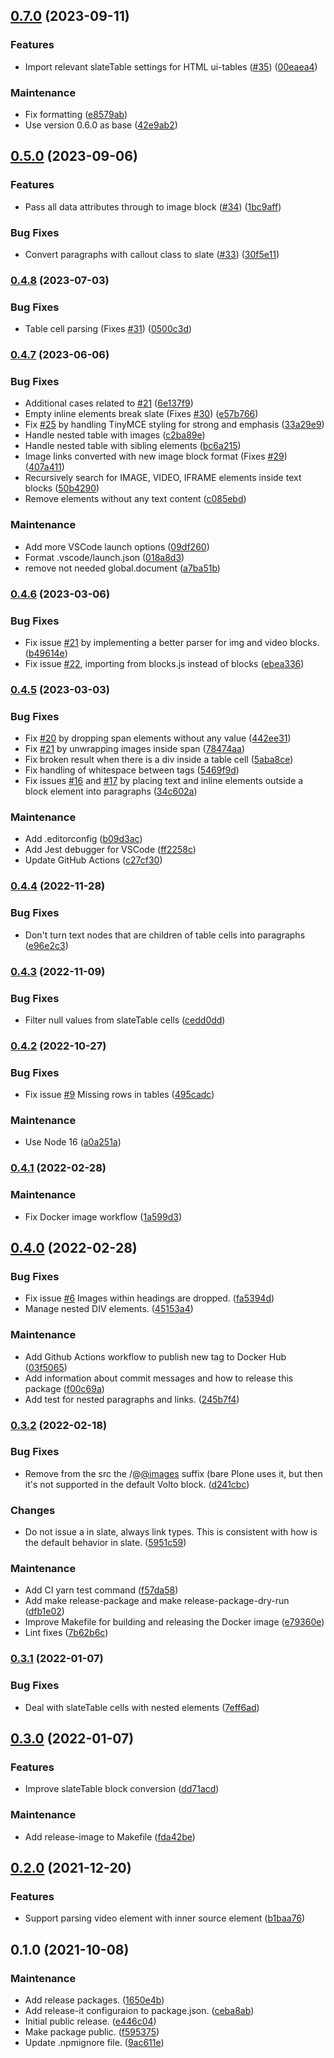 ## [0.7.0](https://github.com/plone/blocks-conversion-tool/compare/0.5.0...0.7.0) (2023-09-11)


### Features

* Import relevant slateTable settings for HTML ui-tables ([#35](https://github.com/plone/blocks-conversion-tool/issues/35)) ([00eaea4](https://github.com/plone/blocks-conversion-tool/commit/00eaea4ec1bcbec38bf96157a330df543e8e4803))


### Maintenance

* Fix formatting ([e8579ab](https://github.com/plone/blocks-conversion-tool/commit/e8579abbefadf05c461ea6166d29e15cd6ecee95))
* Use version 0.6.0 as base ([42e9ab2](https://github.com/plone/blocks-conversion-tool/commit/42e9ab2cafa5c6e7b3f35254e3e074c36b31ca4d))

## [0.5.0](https://github.com/plone/blocks-conversion-tool/compare/0.4.8...0.5.0) (2023-09-06)


### Features

* Pass all data attributes through to image block ([#34](https://github.com/plone/blocks-conversion-tool/issues/34)) ([1bc9aff](https://github.com/plone/blocks-conversion-tool/commit/1bc9aff28ac93d508684f94248ab59d12e5ed13d))


### Bug Fixes

* Convert paragraphs with callout class to slate ([#33](https://github.com/plone/blocks-conversion-tool/issues/33)) ([30f5e11](https://github.com/plone/blocks-conversion-tool/commit/30f5e1198e425897322fc653b6067c72fe6ecf49))

### [0.4.8](https://github.com/plone/blocks-conversion-tool/compare/0.4.7...0.4.8) (2023-07-03)


### Bug Fixes

* Table cell parsing (Fixes [#31](https://github.com/plone/blocks-conversion-tool/issues/31)) ([0500c3d](https://github.com/plone/blocks-conversion-tool/commit/0500c3d29fb9042f7baef79f122dbb5b583d82c5))

### [0.4.7](https://github.com/plone/blocks-conversion-tool/compare/0.4.6...0.4.7) (2023-06-06)


### Bug Fixes

* Additional cases related to [#21](https://github.com/plone/blocks-conversion-tool/issues/21) ([6e137f9](https://github.com/plone/blocks-conversion-tool/commit/6e137f9c2f41b08b659358ba6e36fb29f90f8931))
* Empty inline elements break slate (Fixes [#30](https://github.com/plone/blocks-conversion-tool/issues/30)) ([e57b766](https://github.com/plone/blocks-conversion-tool/commit/e57b76612630e4c5e29d1b492688eaf6a92716cb))
* Fix [#25](https://github.com/plone/blocks-conversion-tool/issues/25) by handling TinyMCE styling for strong and emphasis ([33a29e9](https://github.com/plone/blocks-conversion-tool/commit/33a29e9d4c92d96034be41c3b8ee3043e4148137))
* Handle nested table with images ([c2ba89e](https://github.com/plone/blocks-conversion-tool/commit/c2ba89ea4067049732a3c08a562f4a623f486d74))
* Handle nested table with sibling elements ([bc6a215](https://github.com/plone/blocks-conversion-tool/commit/bc6a215597654b94bff66a514b69efe7b733bc0e))
* Image links converted with new image block format (Fixes [#29](https://github.com/plone/blocks-conversion-tool/issues/29)) ([407a411](https://github.com/plone/blocks-conversion-tool/commit/407a411c70517b6508fcbde7ec054254b3bbeb06))
* Recursively search for IMAGE, VIDEO, IFRAME elements inside text blocks ([50b4290](https://github.com/plone/blocks-conversion-tool/commit/50b429085667094cc6f3d333aec938e0bc14e873))
* Remove elements without any text content ([c085ebd](https://github.com/plone/blocks-conversion-tool/commit/c085ebd092e9abba768c09c78fa63829c426cf79))


### Maintenance

* Add more VSCode launch options ([09df260](https://github.com/plone/blocks-conversion-tool/commit/09df260922ed456938607f315a69b9e66fa9e68f))
* Format .vscode/launch.json ([018a8d3](https://github.com/plone/blocks-conversion-tool/commit/018a8d3b53fdaec9571b78e4fccef5a36b428781))
* remove not needed global.document ([a7ba51b](https://github.com/plone/blocks-conversion-tool/commit/a7ba51bc320f10ecc928285c63aac18993670cc2))

### [0.4.6](https://github.com/plone/blocks-conversion-tool/compare/0.4.5...0.4.6) (2023-03-06)


### Bug Fixes

* Fix issue [#21](https://github.com/plone/blocks-conversion-tool/issues/21) by implementing a better parser for img and video blocks. ([b49614e](https://github.com/plone/blocks-conversion-tool/commit/b49614e517aa07db32c721ae049a300d34fd3832))
* Fix issue [#22](https://github.com/plone/blocks-conversion-tool/issues/22), importing from blocks.js instead of blocks ([ebea336](https://github.com/plone/blocks-conversion-tool/commit/ebea3366520dab02659678844bb4ff2253687fc4))

### [0.4.5](https://github.com/plone/blocks-conversion-tool/compare/0.4.4...0.4.5) (2023-03-03)


### Bug Fixes

* Fix [#20](https://github.com/plone/blocks-conversion-tool/issues/20) by dropping span elements without any value ([442ee31](https://github.com/plone/blocks-conversion-tool/commit/442ee31d77128809d6f6fb5302da0cc9de72f1ef))
* Fix [#21](https://github.com/plone/blocks-conversion-tool/issues/21) by unwrapping images inside span ([78474aa](https://github.com/plone/blocks-conversion-tool/commit/78474aa6beb57e9a4e1aa5940a42e75cfdc317ba))
* Fix broken result when there is a div inside a table cell ([5aba8ce](https://github.com/plone/blocks-conversion-tool/commit/5aba8ce0ca77deb326f6eff7e9567ba3910e568a))
* Fix handling of whitespace between tags ([5469f9d](https://github.com/plone/blocks-conversion-tool/commit/5469f9d2f8c7e9269d0eff05be000ad88c539d50))
* Fix issues [#16](https://github.com/plone/blocks-conversion-tool/issues/16) and [#17](https://github.com/plone/blocks-conversion-tool/issues/17) by placing text and inline elements outside a block element into paragraphs ([34c602a](https://github.com/plone/blocks-conversion-tool/commit/34c602a1dcae5da9e4801a94e822ae621208a00d))


### Maintenance

* Add .editorconfig ([b09d3ac](https://github.com/plone/blocks-conversion-tool/commit/b09d3ac01078fcfcb6dfb39373e05e4145878724))
* Add Jest debugger for VSCode ([ff2258c](https://github.com/plone/blocks-conversion-tool/commit/ff2258cb15769157ff26a9c9080ac5f8f3fd5daf))
* Update GitHub Actions ([c27cf30](https://github.com/plone/blocks-conversion-tool/commit/c27cf3028ab3d23f011f47da600e2d8da181d5da))

### [0.4.4](https://github.com/plone/blocks-conversion-tool/compare/0.4.3...0.4.4) (2022-11-28)


### Bug Fixes

* Don't turn text nodes that are children of table cells into paragraphs ([e96e2c3](https://github.com/plone/blocks-conversion-tool/commit/e96e2c3e49c390cc69b55b106a5a86c94527d6ec))

### [0.4.3](https://github.com/plone/blocks-conversion-tool/compare/0.4.2...0.4.3) (2022-11-09)


### Bug Fixes

* Filter null values from slateTable cells ([cedd0dd](https://github.com/plone/blocks-conversion-tool/commit/cedd0dd448bae1644496427fb4e0eb5368fea5fc))

### [0.4.2](https://github.com/plone/blocks-conversion-tool/compare/0.4.1...0.4.2) (2022-10-27)


### Bug Fixes

* Fix issue [#9](https://github.com/plone/blocks-conversion-tool/issues/9) Missing rows in tables ([495cadc](https://github.com/plone/blocks-conversion-tool/commit/495cadc029d928856cab73fb5e3920e11d820d1c))


### Maintenance

* Use Node 16 ([a0a251a](https://github.com/plone/blocks-conversion-tool/commit/a0a251a31aa773ddfadf1900c7449476ffe65712))

### [0.4.1](https://github.com/plone/blocks-conversion-tool/compare/0.4.0...0.4.1) (2022-02-28)


### Maintenance

* Fix Docker image workflow ([1a599d3](https://github.com/plone/blocks-conversion-tool/commit/1a599d344a67bc6123061a114567cfd710a0d0d8))

## [0.4.0](https://github.com/plone/blocks-conversion-tool/compare/0.3.2...0.4.0) (2022-02-28)


### Bug Fixes

* Fix issue [#6](https://github.com/plone/blocks-conversion-tool/issues/6) Images within headings are dropped. ([fa5394d](https://github.com/plone/blocks-conversion-tool/commit/fa5394daae05089b69ff445f8381d15b8eb3e7fd))
* Manage nested DIV elements. ([45153a4](https://github.com/plone/blocks-conversion-tool/commit/45153a4f024fe7d5da1d6de96c9120a1d5af5225))


### Maintenance

* Add Github Actions workflow to publish new tag to Docker Hub ([03f5065](https://github.com/plone/blocks-conversion-tool/commit/03f5065539f79ac75192374c25a2f86889492b07))
* Add information about commit messages and how to release this package ([f00c69a](https://github.com/plone/blocks-conversion-tool/commit/f00c69a01f807a40576f335c6925124fcd1d22ab))
* Add test for nested paragraphs and links. ([245b7f4](https://github.com/plone/blocks-conversion-tool/commit/245b7f4595ecbb59e80b75ece9e816785ddfc5b8))

### [0.3.2](https://github.com/plone/blocks-conversion-tool/compare/0.3.1...0.3.2) (2022-02-18)


### Bug Fixes

* Remove from the src the /@[@images](https://github.com/images) suffix (bare Plone uses it, but then it's not supported in the default Volto block. ([d241cbc](https://github.com/plone/blocks-conversion-tool/commit/d241cbc88ba1a8296812102b06ffd900a66c0a38))


### Changes

* Do not issue a in slate, always link types. This is consistent with how is the default behavior in slate. ([5951c59](https://github.com/plone/blocks-conversion-tool/commit/5951c59e2604321cca5c6dc83051cb9a00812041))


### Maintenance

* Add CI yarn test command ([f57da58](https://github.com/plone/blocks-conversion-tool/commit/f57da5870db76c6f3c05da28ed3a14ca08ab2f0b))
* Add make release-package and make release-package-dry-run ([dfb1e02](https://github.com/plone/blocks-conversion-tool/commit/dfb1e0292bfe58ea75eb85dd85d641dd29a40ff0))
* Improve Makefile for building and releasing the Docker image ([e79360e](https://github.com/plone/blocks-conversion-tool/commit/e79360e4b998c0dc31f32e5289bfb657b0e858b6))
* Lint fixes ([7b62b6c](https://github.com/plone/blocks-conversion-tool/commit/7b62b6c8d9d842f3f4995a42fc35cba001b006fd))

### [0.3.1](https://github.com/plone/blocks-conversion-tool/compare/0.3.0...0.3.1) (2022-01-07)


### Bug Fixes

* Deal with slateTable cells with nested elements ([7eff6ad](https://github.com/plone/blocks-conversion-tool/commit/7eff6ad4d1a0575bb8b13a37225242dd9bf68adc))

## [0.3.0](https://github.com/plone/blocks-conversion-tool/compare/0.2.0...0.3.0) (2022-01-07)


### Features

* Improve slateTable block conversion ([dd71acd](https://github.com/plone/blocks-conversion-tool/commit/dd71acdc6aebf32dd40c359892f6268ce464e1fe))


### Maintenance

* Add release-image to Makefile ([fda42be](https://github.com/plone/blocks-conversion-tool/commit/fda42be58c49e3e9bcdb9a66b56f434db5792f87))

## [0.2.0](https://github.com/plone/blocks-conversion-tool/compare/0.1.0...0.2.0) (2021-12-20)


### Features

* Support parsing video element with inner source element ([b1baa76](https://github.com/plone/blocks-conversion-tool/commit/b1baa76c5626b7608dd07f7cb5c03aa12d72fcb3))

## 0.1.0 (2021-10-08)


### Maintenance

* Add release packages. ([1650e4b](https://github.com/plone/blocks-conversion-tool/commit/1650e4bba82ab93f6628daf56c321c223e4730f8))
* Add release-it configuraion to package.json. ([ceba8ab](https://github.com/plone/blocks-conversion-tool/commit/ceba8ab07b985f9f682debc237b514a3d0ff7f51))
* Initial public release. ([e446c04](https://github.com/plone/blocks-conversion-tool/commit/e446c04f05832abc61ce9a1d5222bb76910ae6e2))
* Make package public. ([f595375](https://github.com/plone/blocks-conversion-tool/commit/f595375867283a68706961fdb13a3126ef0c8140))
* Update .npmignore file. ([9ac611e](https://github.com/plone/blocks-conversion-tool/commit/9ac611e942934519f75f35779f0192a5e9842eeb))

